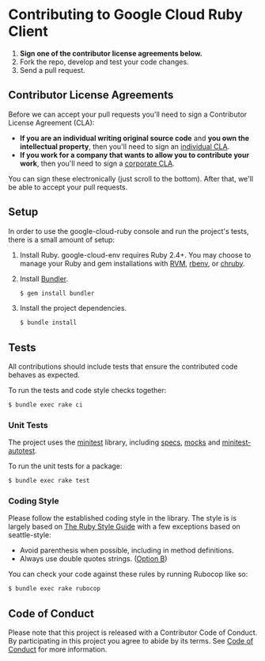 # Contributing to Google Cloud Ruby Client

1. **Sign one of the contributor license agreements below.**
2. Fork the repo, develop and test your code changes.
3. Send a pull request.

## Contributor License Agreements

Before we can accept your pull requests you'll need to sign a Contributor License Agreement (CLA):

- **If you are an individual writing original source code** and **you own the intellectual property**, then you'll need to sign an [individual CLA](https://developers.google.com/open-source/cla/individual).
- **If you work for a company that wants to allow you to contribute your work**, then you'll need to sign a [corporate CLA](https://developers.google.com/open-source/cla/corporate).

You can sign these electronically (just scroll to the bottom). After that, we'll be able to accept your pull requests.

## Setup

In order to use the google-cloud-ruby console and run the project's tests, there is a
small amount of setup:

1.  Install Ruby.
    google-cloud-env requires Ruby 2.4+. You may choose to manage your Ruby and gem installations with [RVM](https://rvm.io/), [rbenv](https://github.com/rbenv/rbenv), or [chruby](https://github.com/postmodern/chruby).

2.  Install [Bundler](http://bundler.io/).

    ```sh
    $ gem install bundler
    ```

3.  Install the project dependencies.

    ```sh
    $ bundle install
    ```

## Tests

All contributions should include tests that ensure the contributed code behaves as expected.

To run the tests and code style checks together:

``` sh
$ bundle exec rake ci
```

### Unit Tests

The project uses the [minitest](https://github.com/seattlerb/minitest) library, including [specs](https://github.com/seattlerb/minitest#specs), [mocks](https://github.com/seattlerb/minitest#mocks) and [minitest-autotest](https://github.com/seattlerb/minitest-autotest).

To run the unit tests for a package:

``` sh
$ bundle exec rake test
```

### Coding Style

Please follow the established coding style in the library. The style is is largely based on [The Ruby Style Guide](https://github.com/bbatsov/ruby-style-guide) with a few exceptions based on seattle-style:

* Avoid parenthesis when possible, including in method definitions.
* Always use double quotes strings. ([Option B](https://github.com/bbatsov/ruby-style-guide#strings))

You can check your code against these rules by running Rubocop like so:

```sh
$ bundle exec rake rubocop
```

## Code of Conduct

Please note that this project is released with a Contributor Code of Conduct. By participating in this project you agree to abide by its terms. See [Code of Conduct](CODE_OF_CONDUCT.md) for more information.
